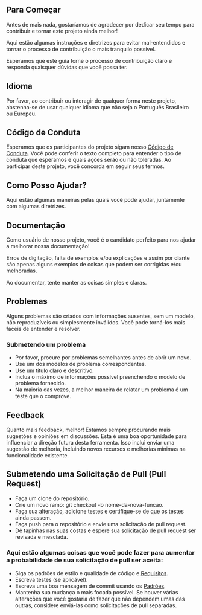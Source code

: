 ## Para Começar

Antes de mais nada, gostaríamos de agradecer por dedicar seu tempo para contribuir e tornar este projeto ainda melhor!

Aqui estão algumas instruções e diretrizes para evitar mal-entendidos e tornar o processo de contribuição o mais tranquilo possível.

Esperamos que este guia torne o processo de contribuição claro e responda quaisquer dúvidas que você possa ter.

## Idioma

Por favor, ao contribuir ou interagir de qualquer forma neste projeto, abstenha-se de usar qualquer idioma que não seja o Português Brasileiro ou Europeu.

## Código de Conduta

Esperamos que os participantes do projeto sigam nosso [Código de Conduta](./CODE_OF_CONDUCT.md). Você pode conferir o texto completo para entender o tipo de conduta que esperamos e quais ações serão ou não toleradas. Ao participar deste projeto, você concorda em seguir seus termos.

## Como Posso Ajudar?

Aqui estão algumas maneiras pelas quais você pode ajudar, juntamente com algumas diretrizes.

## Documentação

Como usuário de nosso projeto, você é o candidato perfeito para nos ajudar a melhorar nossa documentação!

Erros de digitação, falta de exemplos e/ou explicações e assim por diante são apenas alguns exemplos de coisas que podem ser corrigidas e/ou melhoradas.

Ao documentar, tente manter as coisas simples e claras.

## Problemas

Alguns problemas são criados com informações ausentes, sem um modelo, não reproduzíveis ou simplesmente inválidos. Você pode torná-los mais fáceis de entender e resolver.

### Submetendo um problema

- Por favor, procure por problemas semelhantes antes de abrir um novo.
- Use um dos modelos de problema correspondentes.
- Use um título claro e descritivo.
- Inclua o máximo de informações possível preenchendo o modelo de problema fornecido.
- Na maioria das vezes, a melhor maneira de relatar um problema é um teste que o comprove.

## Feedback

Quanto mais feedback, melhor! Estamos sempre procurando mais sugestões e opiniões em discussões. Esta é uma boa oportunidade para influenciar a direção futura desta ferramenta. Isso inclui enviar uma sugestão de melhoria, incluindo novos recursos e melhorias mínimas na funcionalidade existente.

## Submetendo uma Solicitação de Pull (Pull Request)

- Faça um clone do repositório.
- Crie um novo ramo: git checkout -b nome-da-nova-funcao.
- Faça sua alteração, adicione testes e certifique-se de que os testes ainda passem.
- Faça push para o repositório e envie uma solicitação de pull request.
- Dê tapinhas nas suas costas e espere sua solicitação de pull request ser revisada e mesclada.

### Aqui estão algumas coisas que você pode fazer para aumentar a probabilidade de sua solicitação de pull ser aceita:

- Siga os padrões de estilo e qualidade de código e [Requisitos](https://github.com/onixaeroportos/requirements).
- Escreva testes (se aplicável).
- Escreva uma boa mensagem de commit usando os [Padrões](https://github.com/onixaeroportos/requirements/blob/main/padroes/commits/README.md).
- Mantenha sua mudança o mais focada possível. Se houver várias alterações que você gostaria de fazer que não dependem umas das outras, considere enviá-las como solicitações de pull separadas.
